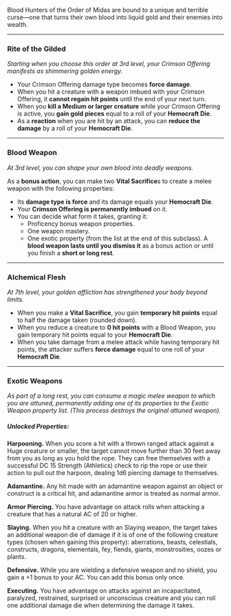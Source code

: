 Blood Hunters of the Order of Midas are bound to a unique and terrible curse—one that turns their own blood into liquid gold and their enemies into wealth. 

---
### Rite of the Gilded
_Starting when you choose this order at 3rd level, your Crimson Offering manifests as shimmering golden energy._

- Your Crimson Offering damage type becomes **force damage**.
- When you hit a creature with a weapon imbued with your Crimson Offering, it **cannot regain hit points** until the end of your next turn.
- When you **kill a Medium or larger creature** while your Crimson Offering is active, you **gain gold pieces** equal to a roll of your **Hemocraft Die**.
- As a **reaction** when you are hit by an attack, you can **reduce the damage** by a roll of your **Hemocraft Die**.

---
### Blood Weapon
_At 3rd level, you can shape your own blood into deadly weapons._

As a **bonus action**, you can make two **Vital Sacrifice**s to create a melee weapon with the following properties:
- Its **damage type is force** and its damage equals your **Hemocraft Die**.
- Your **Crimson Offering is permanently imbued** on it.
- You can decide what form it takes, granting it:
	- Proficency bonus weapon properties.
	- One weapon mastery.
	- One exotic property (from the list at the end of this subclass).
A **blood weapon lasts until you dismiss it** as a bonus action or until you finish a **short or long rest**.

---
### Alchemical Flesh
_At 7th level, your golden affliction has strengthened your body beyond limits._

- When you make a **Vital Sacrifice**, you gain **temporary hit points** equal to half the damage taken (rounded down).
- When you reduce a creature to **0 hit points** with a Blood Weapon, you gain temporary hit points equal to your **Hemocraft Die**.
- When you take damage from a melee attack while having temporary hit points, the attacker suffers **force damage** equal to one roll of your **Hemocraft Die**.

---

### Exotic Weapons
*As part of a long rest, you can consume a magic melee weapon to which you are attuned, permanently adding one of its properties to the Exotic Weapon property list. (This process destroys the original attuned weapon).*

##### Unlocked Properties:
**Harpooning.** When you score a hit with a thrown ranged attack against a Huge creature or smaller, the target cannot move further than 30 feet away from you as long as you hold the rope. They can free themselves with a successful DC 15 Strength (Athletics) check to rip the rope or use their action to pull out the harpoon, dealing 1d6 piercing damage to themselves.

**Adamantine.** Any hit made with an adamantine weapon against an object or construct is a critical hit, and adamantine armor is treated as normal armor.

**Armor Piercing.** You have advantage on attack rolls when attacking a creature that has a natural AC of 20 or higher.

**Slaying.** When you hit a creature with an Slaying weapon, the target takes an additional  weapon die of damage if it is of one of the following creature types (chosen when gaining this property): aberrations, beasts, celestials, constructs, dragons, elementals, fey, fiends, giants, monstrosities, oozes or plants.

**Defensive.** While you are wielding a defensive weapon and no shield, you gain a +1 bonus to your AC. You can add this bonus only once.

**Executing.** You have advantage on attacks against an incapacitated, paralyzed, restrained, surprised or unconscious creature and you can roll one additional damage die when determining the damage it takes.